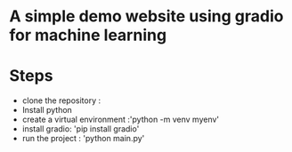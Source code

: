 # A simple demo website using gradio for machine learning 

# Steps 
- clone the repository :
- Install python
- create a virtual environment :'python -m venv myenv'
- install gradio: 'pip install gradio'
- run the project : 'python main.py'
